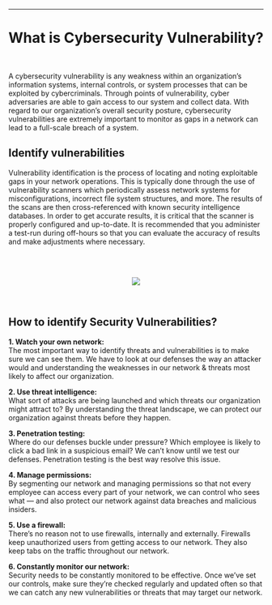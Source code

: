 <hr>
<h1 align="center">What is Cybersecurity Vulnerability?
</h1><br>

A cybersecurity vulnerability is any weakness within an organization’s information systems, internal controls, or 
system processes that can be exploited by cybercriminals.
Through points of vulnerability, cyber adversaries are able to gain access to our system and collect data.
With regard to our organization’s overall security posture, cybersecurity vulnerabilities are extremely important 
to monitor as gaps in a network can lead to a full-scale breach of a system.


## Identify vulnerabilities

Vulnerability identification is the process of locating and noting exploitable gaps in your network operations.
This is typically done through the use of vulnerability scanners which periodically assess network systems for misconfigurations,
incorrect file system structures, and more. The results of the scans are then cross-referenced with known security intelligence databases.
In order to get accurate results, it is critical that the scanner is properly configured and up-to-date.
It is recommended that you administer a test-run during off-hours so that you can evaluate the accuracy of results and make adjustments where necessary.

<br><br>
<p align="center">
<img src="https://ars.els-cdn.com/content/image/3-s2.0-B9781597497350000014-f01-09-9781597497350.jpg">
</p><br>

## How to identify Security Vulnerabilities?

<b>1. Watch your own network:</b><br>
The most important way to identify threats and vulnerabilities is to make sure we can see them. We have to look at our defenses the way an attacker would and understanding the weaknesses in our network & threats most likely to affect our organization.<br>

<b>2. Use threat intelligence:</b><br>
What sort of attacks are being launched and which threats our organization might attract to? By understanding the threat landscape, we can protect our organization against threats before they happen.<br>

<b>3. Penetration testing:</b><br>
Where do our defenses buckle under pressure? Which employee is likely to click a bad link in a suspicious email? We can’t know until we test our defenses. Penetration testing is the best way resolve this issue.<br>

<b>4. Manage permissions:</b><br>
By segmenting our network and managing permissions so that not every employee can access every part of your network, we can control who sees what — and also protect our network against data breaches and malicious insiders.<br>

<b>5. Use a firewall:</b><br>
There’s no reason not to use firewalls, internally and externally. Firewalls keep unauthorized users from getting access to our network. They also keep tabs on the traffic throughout our network.<br>

<b>6. Constantly monitor our network:</b><br>
Security needs to be constantly monitored to be effective. Once we’ve set our controls, make sure they’re checked regularly and updated often so that we can catch any new vulnerabilities or threats that may target our network.<br>
